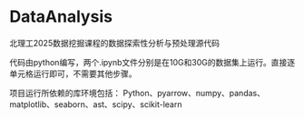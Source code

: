 # DataAnalysis
北理工2025数据挖掘课程的数据探索性分析与预处理源代码

代码由python编写，两个.ipynb文件分别是在10G和30G的数据集上运行。直接逐单元格运行即可，不需要其他步骤。

项目运行所依赖的库环境包括：
Python、pyarrow、numpy、pandas、matplotlib、seaborn、ast、scipy、scikit-learn
